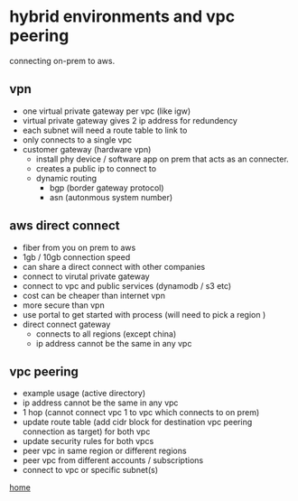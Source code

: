 # hybrid environments and vpc peering
connecting on-prem to aws.  

## vpn

- one virtual private gateway per vpc (like igw)
- virtual private gateway gives 2 ip address for redundency 
- each subnet will need a route table to link to 
- only connects to a single vpc
- customer gateway (hardware vpn)
    - install phy device / software app on prem that acts as an connecter.
    - creates a public ip to connect to 
    - dynamic routing
        - bgp (border gateway protocol)
        - asn (autonmous system number)
  
## aws direct connect
- fiber from you on prem to aws
- 1gb / 10gb connection speed
- can share a direct connect with other companies 
- connect to virutal private gateway
- connect to vpc and public services (dynamodb / s3 etc)
- cost can be cheaper than internet vpn 
- more secure than vpn 
- use portal to get started with process (will need to pick a region )
- direct connect gateway
    - connects to all regions (except china)
    - ip address cannot be the same in any vpc 
  
## vpc peering
- example usage (active directory)
- ip address cannot be the same in any vpc
- 1 hop (cannot connect vpc 1 to vpc which connects to on prem)
- update route table (add cidr block for destination vpc peering connection as target) for both vpc
- update security rules for both vpcs
- peer vpc in same region or different regions
- peer vpc from different accounts / subscriptions
- connect to vpc or specific subnet(s)


  
[home](../README.md)